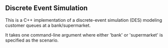 ## Discrete Event Simulation

This is a C++ implementation of a discrete-event simulation (DES) modeling customer queues at a bank/supermarket.

It takes one command-line argument where either 'bank' or 'supermarket' is specified as the scenario.
